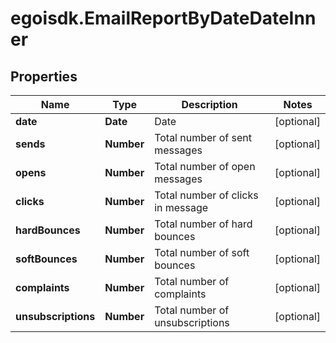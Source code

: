 # egoisdk.EmailReportByDateDateInner

## Properties

Name | Type | Description | Notes
------------ | ------------- | ------------- | -------------
**date** | **Date** | Date | [optional] 
**sends** | **Number** | Total number of sent messages | [optional] 
**opens** | **Number** | Total number of open messages | [optional] 
**clicks** | **Number** | Total number of clicks in message | [optional] 
**hardBounces** | **Number** | Total number of hard bounces | [optional] 
**softBounces** | **Number** | Total number of soft bounces | [optional] 
**complaints** | **Number** | Total number of complaints | [optional] 
**unsubscriptions** | **Number** | Total number of unsubscriptions | [optional] 


